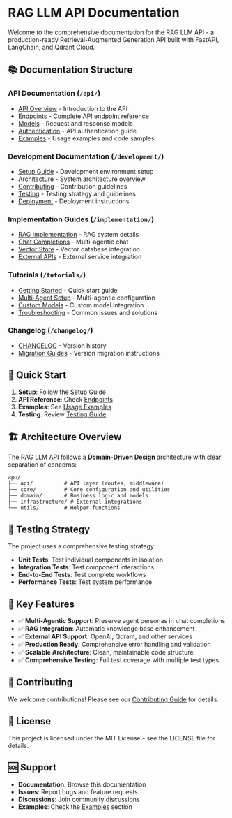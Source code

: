 # RAG LLM API Documentation

Welcome to the comprehensive documentation for the RAG LLM API - a production-ready Retrieval-Augmented Generation API built with FastAPI, LangChain, and Qdrant Cloud.

## 📚 Documentation Structure

### **API Documentation** (`/api/`)
- [API Overview](api/overview.md) - Introduction to the API
- [Endpoints](api/endpoints.md) - Complete API endpoint reference
- [Models](api/models.md) - Request and response models
- [Authentication](api/authentication.md) - API authentication guide
- [Examples](api/examples.md) - Usage examples and code samples

### **Development Documentation** (`/development/`)
- [Setup Guide](development/setup.md) - Development environment setup
- [Architecture](development/architecture.md) - System architecture overview
- [Contributing](development/contributing.md) - Contribution guidelines
- [Testing](development/testing.md) - Testing strategy and guidelines
- [Deployment](development/deployment.md) - Deployment instructions

### **Implementation Guides** (`/implementation/`)
- [RAG Implementation](implementation/rag_implementation.md) - RAG system details
- [Chat Completions](implementation/chat_completions.md) - Multi-agentic chat
- [Vector Store](implementation/vector_store.md) - Vector database integration
- [External APIs](implementation/external_apis.md) - External service integration

### **Tutorials** (`/tutorials/`)
- [Getting Started](tutorials/getting_started.md) - Quick start guide
- [Multi-Agent Setup](tutorials/multi_agent_setup.md) - Multi-agentic configuration
- [Custom Models](tutorials/custom_models.md) - Custom model integration
- [Troubleshooting](tutorials/troubleshooting.md) - Common issues and solutions

### **Changelog** (`/changelog/`)
- [CHANGELOG](changelog/CHANGELOG.md) - Version history
- [Migration Guides](changelog/migration_guides.md) - Version migration instructions

## 🚀 Quick Start

1. **Setup**: Follow the [Setup Guide](development/setup.md)
2. **API Reference**: Check [Endpoints](api/endpoints.md)
3. **Examples**: See [Usage Examples](api/examples.md)
4. **Testing**: Review [Testing Guide](development/testing.md)

## 🏗️ Architecture Overview

The RAG LLM API follows a **Domain-Driven Design** architecture with clear separation of concerns:

```
app/
├── api/          # API layer (routes, middleware)
├── core/         # Core configuration and utilities
├── domain/       # Business logic and models
├── infrastructure/ # External integrations
└── utils/        # Helper functions
```

## 🧪 Testing Strategy

The project uses a comprehensive testing strategy:

- **Unit Tests**: Test individual components in isolation
- **Integration Tests**: Test component interactions
- **End-to-End Tests**: Test complete workflows
- **Performance Tests**: Test system performance

## 📖 Key Features

- ✅ **Multi-Agentic Support**: Preserve agent personas in chat completions
- ✅ **RAG Integration**: Automatic knowledge base enhancement
- ✅ **External API Support**: OpenAI, Qdrant, and other services
- ✅ **Production Ready**: Comprehensive error handling and validation
- ✅ **Scalable Architecture**: Clean, maintainable code structure
- ✅ **Comprehensive Testing**: Full test coverage with multiple test types

## 🤝 Contributing

We welcome contributions! Please see our [Contributing Guide](development/contributing.md) for details.

## 📄 License

This project is licensed under the MIT License - see the LICENSE file for details.

## 🆘 Support

- **Documentation**: Browse this documentation
- **Issues**: Report bugs and feature requests
- **Discussions**: Join community discussions
- **Examples**: Check the [Examples](api/examples.md) section 